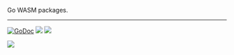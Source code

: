 Go WASM packages.

---

[![GoDoc](https://godoc.org/github.com/?status.svg)](https://godoc.org/github.com/apex/js)
![](https://img.shields.io/badge/license-MIT-blue.svg)
![](https://img.shields.io/badge/status-stable-green.svg)

<a href="https://apex.sh"><img src="http://tjholowaychuk.com:6000/svg/sponsor"></a>
